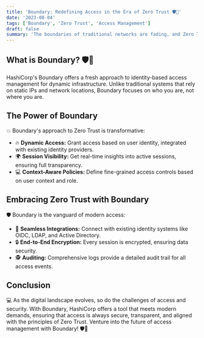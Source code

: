 ```yaml
---
title: 'Boundary: Redefining Access in the Era of Zero Trust 🛡️🔗'
date: '2023-08-04'
tags: ['Boundary', 'Zero Trust', 'Access Management']
draft: false
summary: 'The boundaries of traditional networks are fading, and Zero Trust is the new paradigm. With HashiCorps Boundary, experience dynamic access management for modern infrastructure. Dive deep into the era of secure, context-aware access.'
---
```


## What is Boundary? 🛡️🔗

HashiCorp's Boundary offers a fresh approach to identity-based access management for dynamic infrastructure. Unlike traditional systems that rely on static IPs and network locations, Boundary focuses on who you are, not where you are.

## The Power of Boundary

💥 Boundary's approach to Zero Trust is transformative:

- 🔥 **Dynamic Access:** Grant access based on user identity, integrated with existing identity providers.
- 🌍 **Session Visibility:** Get real-time insights into active sessions, ensuring full transparency.
- 💻 **Context-Aware Policies:** Define fine-grained access controls based on user context and role.

## Embracing Zero Trust with Boundary

🛡️ Boundary is the vanguard of modern access:

- 🔄 **Seamless Integrations:** Connect with existing identity systems like OIDC, LDAP, and Active Directory.
- 🔒 **End-to-End Encryption:** Every session is encrypted, ensuring data security.
- 🕵️ **Auditing:** Comprehensive logs provide a detailed audit trail for all access events.

## Conclusion

💻 As the digital landscape evolves, so do the challenges of access and security. With Boundary, HashiCorp offers a tool that meets modern demands, ensuring that access is always secure, transparent, and aligned with the principles of Zero Trust. Venture into the future of access management with Boundary! 🛡️🔗
